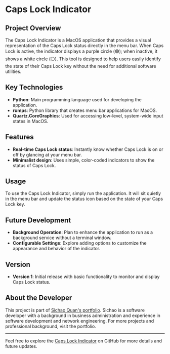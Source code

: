 # Caps Lock Indicator

## Project Overview
The Caps Lock Indicator is a MacOS application that provides a visual representation of the Caps Lock status directly in the menu bar. When Caps Lock is active, the indicator displays a purple circle (🟣); when inactive, it shows a white circle (⚪️). This tool is designed to help users easily identify the state of their Caps Lock key without the need for additional software utilities.

## Key Technologies
- **Python**: Main programming language used for developing the application.
- **rumps**: Python library that creates menu bar applications for MacOS.
- **Quartz.CoreGraphics**: Used for accessing low-level, system-wide input states in MacOS.

## Features
- **Real-time Caps Lock status**: Instantly know whether Caps Lock is on or off by glancing at your menu bar.
- **Minimalist design**: Uses simple, color-coded indicators to show the status of Caps Lock.

## Usage
To use the Caps Lock Indicator, simply run the application. It will sit quietly in the menu bar and update the status icon based on the state of your Caps Lock key.

## Future Development
- **Background Operation**: Plan to enhance the application to run as a background service without a terminal window.
- **Configurable Settings**: Explore adding options to customize the appearance and behavior of the indicator.

## Version
- **Version 1**: Initial release with basic functionality to monitor and display Caps Lock status.

## About the Developer
This project is part of [Sichao Quan's portfolio](https://quansi0817.github.io/). Sichao is a software developer with a background in business administration and experience in software development and network engineering. For more projects and professional background, visit the portfolio.

---

Feel free to explore the [Caps Lock Indicator](https://github.com/quansi0817/Cap_Lock_indicator) on GitHub for more details and future updates.
